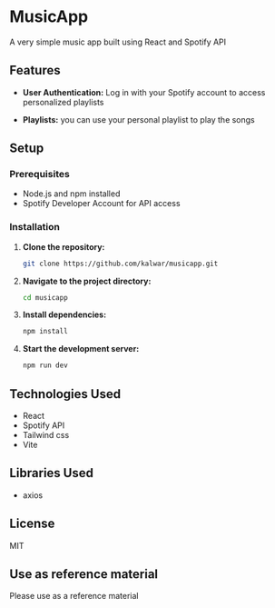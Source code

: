 # MusicApp

A very simple music app built using React and Spotify API

## Features

- **User Authentication:** Log in with your Spotify account to access personalized playlists

- **Playlists:** you can use your personal playlist to play the songs

## Setup

### Prerequisites

- Node.js and npm installed
- Spotify Developer Account for API access

### Installation

1. **Clone the repository:**

   ```bash
   git clone https://github.com/kalwar/musicapp.git
   ```

2. **Navigate to the project directory:**

   ```bash
   cd musicapp
   ```

3. **Install dependencies:**

   ```bash
   npm install
   ```

4. **Start the development server:**
   ```bash
   npm run dev
   ```

## Technologies Used

- React
- Spotify API
- Tailwind css
- Vite

## Libraries Used

- axios

## License

MIT

## Use as reference material

Please use as a reference material
